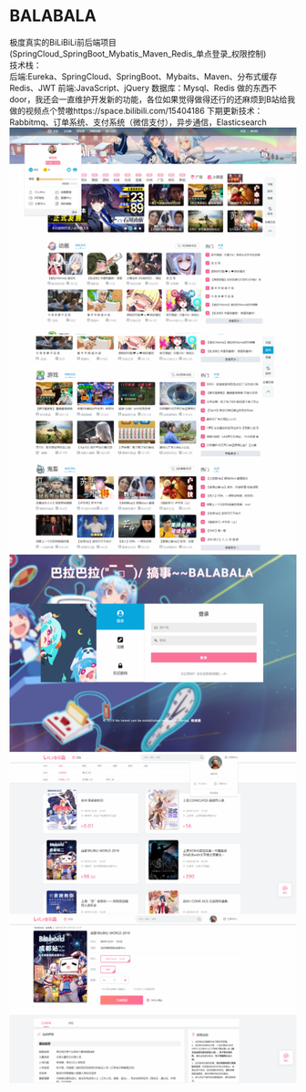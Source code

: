 # BALABALA
极度真实的BiLiBiLi前后端项目(SpringCloud_SpringBoot_Mybatis_Maven_Redis_单点登录_权限控制)  
  技术栈：  
      后端:Eureka、SpringCloud、SpringBoot、Mybaits、Maven、分布式缓存Redis、JWT
      前端:JavaScript、jQuery
      数据库：Mysql、Redis
做的东西不door，我还会一直维护开发新的功能，各位如果觉得做得还行的还麻烦到B站给我做的视频点个赞嗷https://space.bilibili.com/15404186
下期更新技术：
  Rabbitmq、订单系统、支付系统（微信支付），异步通信，Elasticsearch
![image](https://github.com/XiaoLingShuShu/BALABALA/blob/master/Source/QQ截图20200225184106.png)
![image](https://github.com/XiaoLingShuShu/BALABALA/blob/master/Source/QQ截图20200225184119.png)
![image](https://github.com/XiaoLingShuShu/BALABALA/blob/master/Source/QQ截图20200225184135.png)
![image](https://github.com/XiaoLingShuShu/BALABALA/blob/master/Source/QQ截图20200225184223.png)
![image](https://github.com/XiaoLingShuShu/BALABALA/blob/master/Source/QQ截图20200225184240.png)

